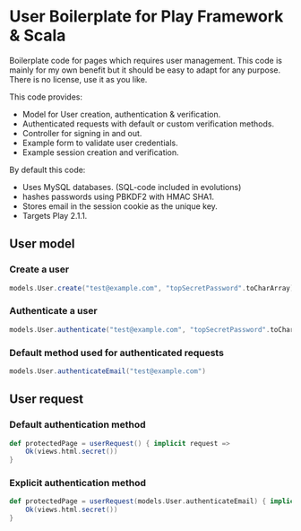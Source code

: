 # User Boilerplate for Play Framework & Scala
Boilerplate code for pages which requires user management. This code is mainly for my own benefit but it should be easy to adapt for any purpose. There is no license, use it as you like.

This code provides:
 * Model for User creation, authentication & verification.
 * Authenticated requests with default or custom verification methods.
 * Controller for signing in and out.
 * Example form to validate user credentials.
 * Example session creation and verification.

By default this code:
 * Uses MySQL databases. (SQL-code included in evolutions)
 * hashes passwords using PBKDF2 with HMAC SHA1.
 * Stores email in the session cookie as the unique key.
 * Targets Play 2.1.1.

## User model
### Create a user
```scala
models.User.create("test@example.com", "topSecretPassword".toCharArray)
```

### Authenticate a user
```scala
models.User.authenticate("test@example.com", "topSecretPassword".toCharArray)
```

### Default method used for authenticated requests
```scala
models.User.authenticateEmail("test@example.com")
```

## User request
### Default authentication method
```scala
def protectedPage = userRequest() { implicit request =>
    Ok(views.html.secret())
}
```

### Explicit authentication method
```scala
def protectedPage = userRequest(models.User.authenticateEmail) { implicit request =>
    Ok(views.html.secret())
}
```